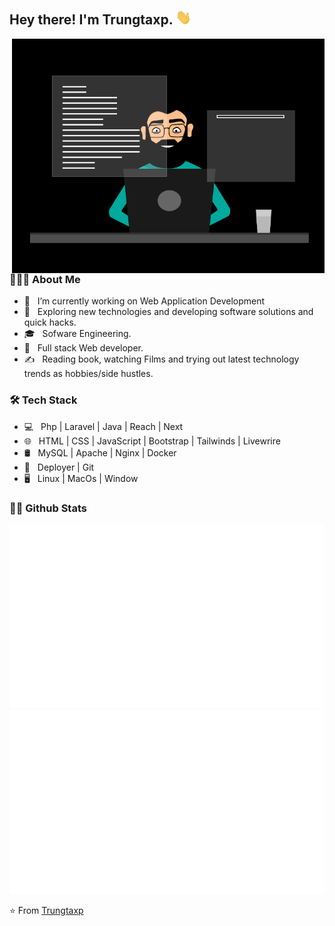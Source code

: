 <h2> Hey there! I'm Trungtaxp. <img src="https://github.com/trungtaxp/Trungtaxp/blob/master/Hi.gif" width="25"></h2>
<img align="right" alt="GIF" src="https://github.com/trungtaxp/Trungtaxp/blob/master/0_JFgm1wgpsbs9FKJn.gif" width="500"/>

<h3> 👨🏻‍💻 About Me </h3>

- 🔭 &nbsp; I’m currently working on Web Application Development
- 🤔 &nbsp; Exploring new technologies and developing software solutions and quick hacks.
- 🎓 &nbsp; Sofware Engineering.
- 💼 &nbsp; Full stack Web developer.
- ✍️ &nbsp; Reading book, watching Films and trying out latest technology trends as hobbies/side hustles.

<h3>🛠 Tech Stack</h3>

- 💻 &nbsp; Php | Laravel | Java | Reach | Next
- 🌐 &nbsp; HTML | CSS | JavaScript | Bootstrap | Tailwinds | Livewrire
- 🛢 &nbsp; MySQL | Apache | Nginx | Docker
- 🔧 &nbsp; Deployer | Git
- 🖥 &nbsp; Linux | MacOs | Window

<h3>👨‍💻 Github Stats</h3>

<a href="https://github.com/trungtaxp/github-stats">
<img src="https://github.com/trungtaxp/github-stats/blob/master/generated/overview.svg#gh-dark-mode-only" alt="Trung Ta's overview Github Stats"/>
<img src="https://github.com/trungtaxp/github-stats/blob/master/generated/languages.svg#gh-dark-mode-only" alt="Trung Ta's languages Github Stats"/>
</a>

⭐️ From <a target="_blank" href="https://github.com/trungtaxp">Trungtaxp</a>

